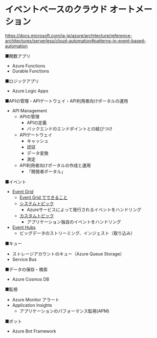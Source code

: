 # イベントベースのクラウド オートメーション

https://docs.microsoft.com/ja-jp/azure/architecture/reference-architectures/serverless/cloud-automation#patterns-in-event-based-automation

■関数アプリ

- Azure Functions
- Durable Functions

■ロジックアプリ

- Azure Logic Apps

■APIの管理・APIゲートウェイ・API利用者向けポータルの運用

- API Management
  - APIの管理
    - APIの定義
    - バックエンドのエンドポイントとの結びつけ
  - APIゲートウェイ
    - キャッシュ
    - 認証
    - データ変換
    - 測定
  - API利用者向けポータルの作成と運用
    - 「開発者ポータル」

■イベント

- [Event Grid](https://docs.microsoft.com/ja-jp/azure/event-grid/overview)
  - [Event Grid でできること](https://docs.microsoft.com/ja-jp/azure/event-grid/overview#what-can-i-do-with-event-grid)
  - [システムトピック](https://docs.microsoft.com/ja-jp/azure/event-grid/system-topics)
    - Azureサービスによって発行されるイベントをハンドリング
  - [カスタムトピック](https://docs.microsoft.com/ja-jp/azure/event-grid/custom-topics)
    - アプリケーション独自のイベントをハンドリング
- [Event Hubs](https://docs.microsoft.com/ja-jp/azure/event-hubs/event-hubs-about)
  - ビッグデータのストリーミング、インジェスト（取り込み）

■キュー

- ストレージアカウントのキュー（Azure Queue Storage）
- Service Bus

■データの保存・検索

- Azure Cosmos DB

■監視

- Azure Monitor アラート
- Application Insights
  - アプリケーションのパフォーマンス監視(APM)

■ボット

- Azure Bot Framework
